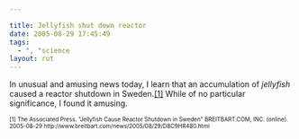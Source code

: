 ```yaml
---

title: Jellyfish shut down reactor
date: 2005-08-29 17:45:49
tags:
  - ", "science
layout: rut
---
```


<p>In unusual and amusing news today, I learn that an accumulation of <em>jellyfish</em> caused a reactor shutdown in Sweden.<a href="http://www.breitbart.com/news/2005/08/29/D8C9HR480.html">[1]</a> While of no particular significance, I found it amusing.</p>  <font size="-2"> [1] The Associated Press.  "Jellyfish Cause Reactor Shutdown in Sweden" BREITBART.COM, INC. (online).  2005-08-29 http://www.breitbart.com/news/2005/08/29/D8C9HR480.html </font>

